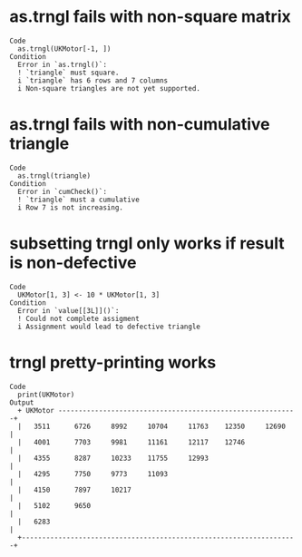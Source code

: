 # as.trngl fails with non-square matrix

    Code
      as.trngl(UKMotor[-1, ])
    Condition
      Error in `as.trngl()`:
      ! `triangle` must square.
      i `triangle` has 6 rows and 7 columns
      i Non-square triangles are not yet supported.

# as.trngl fails with non-cumulative triangle

    Code
      as.trngl(triangle)
    Condition
      Error in `cumCheck()`:
      ! `triangle` must a cumulative
      i Row 7 is not increasing.

# subsetting trngl only works if result is non-defective

    Code
      UKMotor[1, 3] <- 10 * UKMotor[1, 3]
    Condition
      Error in `value[[3L]]()`:
      ! Could not complete assigment
      i Assignment would lead to defective triangle

# trngl pretty-printing works

    Code
      print(UKMotor)
    Output
      + UKMotor -----------------------------------------------------------+
      |   3511      6726     8992     10704     11763    12350     12690   |
      |   4001      7703     9981     11161     12117    12746             |
      |   4355      8287     10233    11755     12993                      |
      |   4295      7750     9773     11093                                |
      |   4150      7897     10217                                         |
      |   5102      9650                                                   |
      |   6283                                                             |
      +--------------------------------------------------------------------+ 

